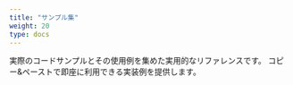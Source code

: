 ```yaml
---
title: "サンプル集"
weight: 20
type: docs
---
```


実際のコードサンプルとその使用例を集めた実用的なリファレンスです。
コピー&ペーストで即座に利用できる実装例を提供します。